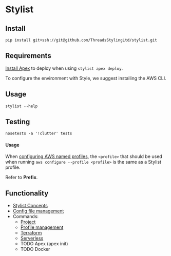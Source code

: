 # Stylist

## Install
```
pip install git+ssh://git@github.com/ThreadsStylingLtd/stylist.git
```

## Requirements
[Install Apex](http://apex.run/#installation) to deploy when using `stylist apex deploy`.

To configure the environment with Style, we suggest installing the AWS CLI.

## Usage
```
stylist --help
```

## Testing
```
nosetests -a '!clutter' tests
```

#### Usage
When [configuring AWS named profiles](https://docs.aws.amazon.com/cli/latest/userguide/cli-multiple-profiles.html),
the `<profile>` that should be used when running
`aws configure --profile <profile>` is the same as a Stylist profile.

Refer to **Prefix**.

## Functionality

* [Stylist Concepts](docs/stylist_concepts.md)
* [Config file management](docs/config_files.md)
* Commands:
  * [Project](docs/project.md)
  * [Profile management](docs/profiles.md)
  * [Terraform](docs/terraform.md)
  * [Serverless](docs/serverless.md)
  * TODO Apex (apex init)
  * TODO Docker
